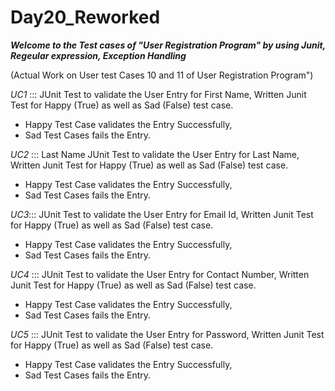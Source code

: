 # Day20_Reworked

***Welcome to the Test cases of "User Registration Program" by using Junit, Regeular expression, Exception Handling***

(Actual Work on User test Cases 10 and 11 of User Registration Program")

*UC1* ::: JUnit Test to validate the User Entry for First Name, Written Junit Test for Happy (True) as well as Sad (False) test case.
- Happy Test Case validates the Entry Successfully,
- Sad Test Cases fails the Entry.

*UC2* ::: Last Name JUnit Test to validate the User Entry for Last Name, Written Junit Test for Happy (True) as well as Sad (False) test case.
- Happy Test Case validates the Entry Successfully,
- Sad Test Cases fails the Entry.

*UC3*::: JUnit Test to validate the User Entry for Email Id, Written Junit Test for Happy (True) as well as Sad (False) test case.
- Happy Test Case validates the Entry Successfully,
- Sad Test Cases fails the Entry. 

*UC4* ::: JUnit Test to validate the User Entry for Contact Number, Written Junit Test for Happy (True) as well as Sad (False) test case.
- Happy Test Case validates the Entry Successfully,
- Sad Test Cases fails the Entry.

*UC5* ::: JUnit Test to validate the User Entry for Password, Written Junit Test for Happy (True) as well as Sad (False) test case.
- Happy Test Case validates the Entry Successfully,
- Sad Test Cases fails the Entry.
